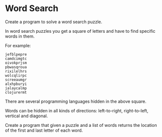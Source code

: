 # Word Search

Create a program to solve a word search puzzle.

In word search puzzles you get a square of letters and have to find specific
words in them.

For example:

```
jefblpepre
camdcimgtc
oivokprjsm
pbwasqroua
rixilelhrs
wolcqlirpc
screeaumgr
alxhpburyi
jalaycalmp
clojurermt
```

There are several programming languages hidden in the above square.

Words can be hidden in all kinds of directions: left-to-right, right-to-left,
vertical and diagonal.

Create a program that given a puzzle and a list of words returns the location
of the first and last letter of each word.
